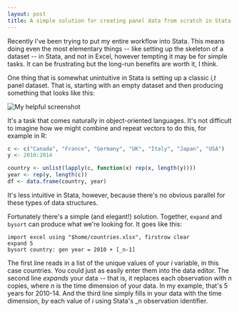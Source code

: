 ```yaml
--- 
layout: post 
title: A simple solution for creating panel data from scratch in Stata 
---
```


Recently I've been trying to put my entire workflow into Stata. This means
doing even the most elementary things -- like setting up the skeleton of
a dataset -- in Stata, and not in Excel, however tempting it may be for simple tasks. It
can be frustrating but the long-run benefits are worth it, I think.

One thing that is somewhat unintuitive in Stata is setting up a classic *i,t* panel dataset. That is, starting with an empty dataset and then
producing something that looks like this:

![My helpful screenshot](http://s18.postimg.org/4406cpytl/panel.png)

It's a task that comes naturally in object-oriented languages. It's not difficult to imagine how we might combine and repeat vectors to do this, for example in R:

```R
c <- c("Canada", "France", "Germany", "UK", "Italy", "Japan", "USA")
y <- 2010:2014

country <- unlist(lapply(c, function(x) rep(x, length(y))))
year <- rep(y, length(c))
df <- data.frame(country, year)
```
It's less intuitive in Stata, however, because there's no obvious parallel for these types of data structures. 

Fortunately there's a simple (and elegant!) solution. Together, `expand` and `bysort` can produce what we're looking for. It goes like this:

```
import excel using "$home/countries.xlsx", firstrow clear
expand 5
bysort country: gen year = 2010 + [_n-1]
```
The first line reads in a list of the unique values of your *i* variable, in this case countries. You could just as easily enter them into the data editor. The second line *expands* your data -- that is, it replaces each observation with *n* copies, where *n* is the time dimension of your data. In my example, that's 5 years for 2010-14. And the third line simply fills in your data with the time dimension, *by* each value of *i* using Stata's _n observation identifier. 